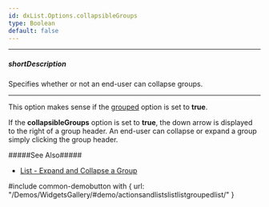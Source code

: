 ```yaml
---
id: dxList.Options.collapsibleGroups
type: Boolean
default: false
---
```

---
##### shortDescription
Specifies whether or not an end-user can collapse groups.

---
This option makes sense if the [grouped](/Documentation/ApiReference/UI_Widgets/dxList/Configuration/#grouped) option is set to **true**.

If the **collapsibleGroups** option is set to **true**, the down arrow is displayed to the right of a group header. An end-user can collapse or expand a group simply clicking the group header.

#####See Also#####
- [List - Expand and Collapse a Group](/Documentation/Guide/Widgets/List/Grouping/Expand_and_Collapse_a_Group/)

#include common-demobutton with {
    url: "/Demos/WidgetsGallery/#demo/actionsandlistslistlistgroupedlist/"
}